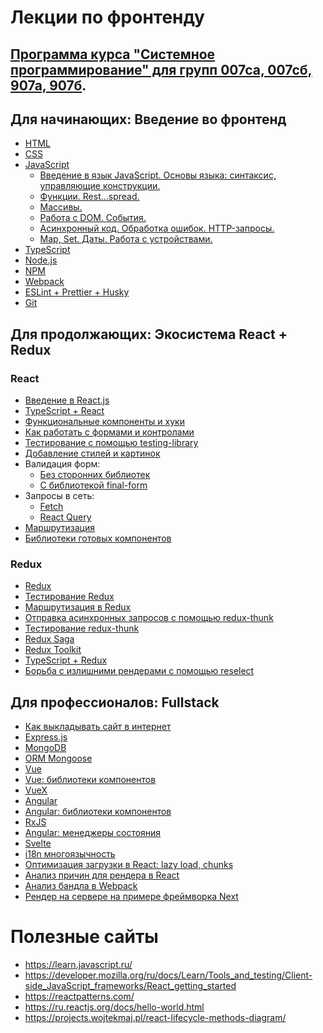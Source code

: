# Лекции по фронтенду 

## [Программа курса "Системное программирование" для групп 007са, 007сб, 907а, 907б](program-2022-2.md).

## Для начинающих: Введение во фронтенд
* [HTML](https://dmitryweiner.github.io/web-lectures/Basic%20-%20HTML.html)
* [CSS](https://dmitryweiner.github.io/web-lectures/Basic%20-%20CSS.html)
* [JavaScript](https://dmitryweiner.github.io/web-lectures/Basic%20-%20JS.html)
  * [Введение в язык JavaScript. Основы языка: синтаксис, управляющие конструкции.](https://dmitryweiner.github.io/web-lectures/JS_part1.html)
  * [Функции. Rest...spread.](https://dmitryweiner.github.io/web-lectures/JS_part2.html)
  * [Массивы.](https://dmitryweiner.github.io/web-lectures/JS_part3.html)
  * [Работа с DOM. События.](https://dmitryweiner.github.io/web-lectures/JS_part4.html)
  * [Асинхронный код. Обработка ошибок. HTTP-запросы.](https://dmitryweiner.github.io/web-lectures/JS_part5.html)
  * [Map, Set. Даты. Работа с устройствами.](https://dmitryweiner.github.io/web-lectures/JS_part6.html)
* [TypeScript](https://dmitryweiner.github.io/web-lectures/Basic%20-%20TypeScript.html)
* [Node.js](https://dmitryweiner.github.io/web-lectures/Basic%20-%20Nodejs.html)
* [NPM](https://dmitryweiner.github.io/web-lectures/Basic%20-%20NPM.html)
* [Webpack](https://dmitryweiner.github.io/web-lectures/Basic%20-%20Webpack.html#/)
* [ESLint + Prettier + Husky](https://dmitryweiner.github.io/web-lectures/EslintPrettierHusky.html)
* [Git](https://dmitryweiner.github.io/web-lectures/Basic%20-%20Git.html)

## Для продолжающих: Экосистема React + Redux

### React
* [Введение в React.js](https://dmitryweiner.github.io/web-lectures/React%20-%20Basic.html#/)
* [TypeScript + React](https://dmitryweiner.github.io/web-lectures/React%20-%20TypeScript%20with%20React.html#/)
* [Функциональные компоненты и хуки](https://dmitryweiner.github.io/web-lectures/React%20-%20Hooks.html#/)
* [Как работать с формами и контролами](https://dmitryweiner.github.io/web-lectures/React%20-%20Form%20controls.html#/)
* [Тестирование с помощью testing-library](https://dmitryweiner.github.io/web-lectures/React%20-%20Testing%20components.html#/)
* [Добавление стилей и картинок](https://dmitryweiner.github.io/web-lectures/React%20-%20Styles%20and%20assets.html#/)
* Валидация форм:
  * [Без сторонних библиотек](https://dmitryweiner.github.io/web-lectures/React%20-%20Form%20validation.html#/)
  * [С библиотекой final-form](https://dmitryweiner.github.io/web-lectures/React%20-%20Final-form.html#/)
* Запросы в сеть:
  * [Fetch](https://dmitryweiner.github.io/web-lectures/React%20-%20Network.html#/)
  * [React Query](https://dmitryweiner.github.io/web-lectures/React%20-%20Query.html#/)
* [Маршрутизация](https://dmitryweiner.github.io/web-lectures/React%20-%20Router.html#/)
* [Библиотеки готовых компонентов](https://dmitryweiner.github.io/web-lectures/React%20-%20Component%20libraries.html#/)

### Redux
* [Redux](https://dmitryweiner.github.io/web-lectures/Redux%20-%20Basic.html#/)
* [Тестирование Redux](https://dmitryweiner.github.io/web-lectures/Redux%20-%20Testing%20Redux.html#/)
* [Маршрутизация в Redux](https://dmitryweiner.github.io/web-lectures/Redux%20-%20Router.html)
* [Отправка асинхронных запросов с помощью redux-thunk](https://dmitryweiner.github.io/web-lectures/Redux%20-%20Redux%20Thunk.html#/)
* [Тестирование redux-thunk](https://dmitryweiner.github.io/web-lectures/Redux%20-%20Testing%20Redux%20Thunk.html#/)
* [Redux Saga](https://dmitryweiner.github.io/web-lectures/Redux%20-%20Redux%20Saga.html#/)
* [Redux Toolkit](https://dmitryweiner.github.io/web-lectures/Redux%20-%20Redux%20Toolkit.html#/)
* [TypeScript + Redux](https://dmitryweiner.github.io/web-lectures/Redux%20-%20TypeScript%20with%20Redux.html#/)
* [Борьба с излишними рендерами с помощью reselect](https://dmitryweiner.github.io/web-lectures/Redux%20-%20UseMemo%20reselect.html#/)

## Для профессионалов: Fullstack
* [Как выкладывать сайт в интернет](https://dmitryweiner.github.io/web-lectures/Deploy.html#/)
* [Express.js](https://dmitryweiner.github.io/web-lectures/Express.html#/)
* [MongoDB](https://dmitryweiner.github.io/web-lectures/Mongo.html#/)
* [ORM Mongoose](https://dmitryweiner.github.io/web-lectures/Mongoose.html#/)
* [Vue](https://dmitryweiner.github.io/web-lectures/Vue.html#/)
* [Vue: библиотеки компонентов](https://dmitryweiner.github.io/web-lectures/Vue%20-%20UI%20Libraries.html#/)
* [VueX](https://dmitryweiner.github.io/web-lectures/Vue%20-%20VueX.html#/)
* [Angular](https://dmitryweiner.github.io/web-lectures/Angular.html#/)
* [Angular: библиотеки компонентов](https://dmitryweiner.github.io/web-lectures/Angular%20-%20UI%20Libraries.html#/)
* [RxJS](https://dmitryweiner.github.io/web-lectures/RxJS.html#/)
* [Angular: менеджеры состояния](https://dmitryweiner.github.io/web-lectures/Angular%20-%20State%20Managers.html#/)
* [Svelte](https://github.com/dmitryweiner/web-lectures/raw/main/old/%D0%98%D0%BD%D1%82%D0%B5%D1%80%D1%84%D0%B5%D0%B9%D1%81%D1%8B/%D0%98%D0%BD%D1%82%D0%B5%D1%80%D1%84%D0%B5%D0%B9%D1%81%D1%8B%20%D0%9B%D0%B5%D0%BA%D1%86%D0%B8%D1%8F%20Svelte.pptx)
* [i18n многоязычность]()
* [Оптимизация загрузки в React: lazy load, chunks]()
* [Анализ причин для рендера в React]()
* [Анализ бандла в Webpack]()
* [Рендер на сервере на примере фреймворка Next]()

# Полезные сайты
* https://learn.javascript.ru/
* https://developer.mozilla.org/ru/docs/Learn/Tools_and_testing/Client-side_JavaScript_frameworks/React_getting_started
* https://reactpatterns.com/
* https://ru.reactjs.org/docs/hello-world.html
* https://projects.wojtekmaj.pl/react-lifecycle-methods-diagram/


